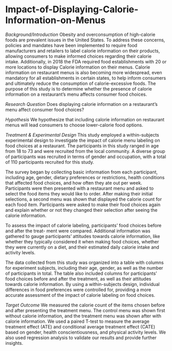 # Impact-of-Displaying-Calorie-Information-on-Menus

*Background/Introduction*
Obesity and overconsumption of high-calorie foods are prevalent issues in the United States. To address these concerns, policies and mandates have been implemented to require food manufacturers and retailers to label calorie information on their products, allowing consumers to make informed choices regarding their calorie intake. Additionally, in 2018 the FDA required food establishments with 20 or more locations to display Calorie information on their menus. Calorie information on restaurant menus is also becoming more widespread, even mandatory for all establishments in certain states, to help inform consumers and ultimately reduce the consumption of calorie-excessive foods. The purpose of this study is to determine whether the presence of calorie information on a restaurant’s menu affects consumer food choices.

*Research Question*
Does displaying calorie information on a restaurant’s menu affect consumer food choices?

*Hypothesis*
We hypothesize that including calorie information on restaurant menus will lead consumers to choose lower-calorie food options.

*Treatment & Experimental Design*
This study employed a within-subjects experimental design to investigate the impact of calorie menu labeling on food choices at a restaurant. The participants in this study ranged in age from 18 to 73 and were recruited from the local community. A diverse group of participants was recruited in terms of gender and occupation, with a total of 110 participants recruited for this study.

The survey began by collecting basic information from each participant, including age, gender, dietary preferences or restrictions, health conditions that affected food choices, and how often they ate out per week. Participants were then presented with a restaurant menu and asked to select the food items they would like to order. After making their initial selections, a second menu was shown that displayed the calorie count for each food item. Participants were asked to make their food choices again and explain whether or not they changed their selection after seeing the calorie information.

To assess the impact of calorie labeling, participants’ food choices before and after the treat- ment were compared. Additional information was gathered to gauge participants’ attitudes towards calorie information, like whether they typically considered it when making food choices, whether they were currently on a diet, and their estimated daily calorie intake and activity levels.

The data collected from this study was organized into a table with columns for experiment subjects, including their age, gender, as well as the number of participants in total. The table also included columns for participants’ food choices before and after the treatment, as well as their attitudes towards calorie information. By using a within-subjects design, individual differences in food preferences were controlled for, providing a more accurate assessment of the impact of calorie labeling on food choices.


*Target Outcome*
We measured the calorie count of the items chosen before and after presenting the treatment menu. The control menu was shown first without calorie information, and the treatment menu was shown after with calorie information. We used a paired T-test to measure the average treatment effect (ATE) and conditional average treatment effect (CATE) based on gender, health conscientiousness, and physical activity levels. We also used regression analysis to validate our results and provide further insights.
